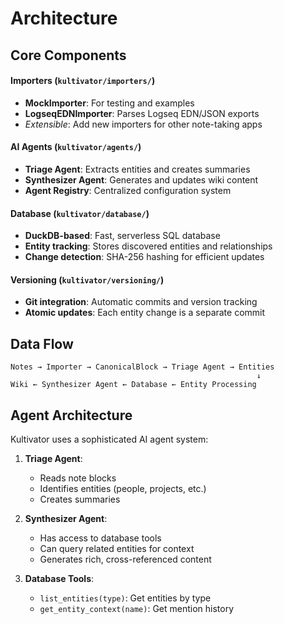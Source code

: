 # Architecture

## Core Components

#### **Importers** (`kultivator/importers/`)
- **MockImporter**: For testing and examples
- **LogseqEDNImporter**: Parses Logseq EDN/JSON exports
- *Extensible*: Add new importers for other note-taking apps

#### **AI Agents** (`kultivator/agents/`)
- **Triage Agent**: Extracts entities and creates summaries
- **Synthesizer Agent**: Generates and updates wiki content
- **Agent Registry**: Centralized configuration system

#### **Database** (`kultivator/database/`)
- **DuckDB-based**: Fast, serverless SQL database
- **Entity tracking**: Stores discovered entities and relationships
- **Change detection**: SHA-256 hashing for efficient updates

#### **Versioning** (`kultivator/versioning/`)
- **Git integration**: Automatic commits and version tracking
- **Atomic updates**: Each entity change is a separate commit

## Data Flow

```
Notes → Importer → CanonicalBlock → Triage Agent → Entities
                                                       ↓
Wiki ← Synthesizer Agent ← Database ← Entity Processing
```

## Agent Architecture

Kultivator uses a sophisticated AI agent system:

1. **Triage Agent**:
   - Reads note blocks
   - Identifies entities (people, projects, etc.)
   - Creates summaries

2. **Synthesizer Agent**:
   - Has access to database tools
   - Can query related entities for context
   - Generates rich, cross-referenced content

3. **Database Tools**:
   - `list_entities(type)`: Get entities by type
   - `get_entity_context(name)`: Get mention history
